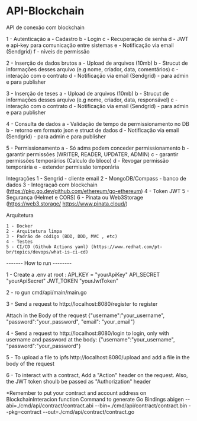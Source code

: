 # API-Blockchain
API de conexão com blockchain

1 - Autenticação
    a - Cadastro
    b - Login
    c - Recuperação de senha
    d - JWT e api-key para comunicação entre sistemas
    e - Notificação via email (Sendgrid)
    f - níveis de permissão

2 - Inserção de dados brutos
    a - Upload de arquivos (10mb)
    b - Strucut de informações desses arquivo (e.g nome, criador, data, comentários)
    c - interação com o contrato
    d - Notificação via email (Sendgrid) - para admin e para publisher

3 - Inserção de teses
    a - Upload de arquivos (10mb)
    b - Strucut de informações desses arquivo (e.g nome, criador, data, responsável)
    c - interação com o contrato
    d - Notificação via email (Sendgrid) - para admin e para publisher

4 - Consulta de dados
    a - Validação de tempo de permissionamento no DB
    b - retorno em formato json e struct de dados
    d - Notificação via email (Sendgrid) - para admin e para publisher

5 - Permissionamento
    a - Só adms podem conceder permissionamento
    b - garantir permissões (WRITER, READER, UPDATER, ADMIN)
    c - garantir permissões temporários (Calculo do bloco)
    d - Revogar permissão temporária
    e - extender permissão temporária


Integrações
    1 - Sengrid - cliente email
    2 - MongoDB/Compass - banco de dados
    3 - Integraçaõ com blockchain (https://pkg.go.dev/github.com/ethereum/go-ethereum)
    4 - Token JWT
    5 - Segurança (Helmet e CORS)
    6 - Pinata ou Web3Storage (https://web3.storage/ https://www.pinata.cloud/)

Arquitetura

    1 - Docker
    2 - Arquitetura limpa 
    3 - Padrão de código (BDD, DDD, MVC , etc)
    4 - Testes
    5 - CI/CD (Github Actions yaml) (https://www.redhat.com/pt-br/topics/devops/what-is-ci-cd)



------- How to run --------

1 - Create a .env at root :
API_KEY = "yourApiKey"
API_SECRET "yourApiSecret"
JWT_TOKEN "yourJwtToken"

2 - ro gun cmd/api/main/main.go

3 - Send a request to http://localhost:8080/register to register

Attach in the Body of the request
{"username":"your_username", "password":"your_password", "email": "your_email"}

4 - Send a request to http://localhost:8080/login to login, only with username and password at the body:
{"username":"your_username", "password":"your_password"}

5 - To upload a file to ipfs http://localhost:8080/upload and add a file in the body of the request

6 - To interact with a contract, Add a "Action" header on the request. Also,
the JWT token shoulb be passed as "Authorization" header 

*Remember to put your contract and account address on BlockchainInteracion function
Command to generate Go Bindings
abigen --abi=./cmd/api/contract/contract.abi --bin=./cmd/api/contract/contract.bin --pkg=contract --out=./cmd/api/contract/contract.go